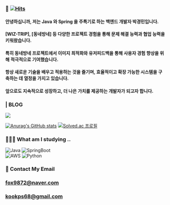 ### 👋  [![Hits](https://hits.seeyoufarm.com/api/count/incr/badge.svg?url=https%3A%2F%2Fgithub.com%2Fkyungmin1221&count_bg=%2379C83D&title_bg=%23555555&icon=&icon_color=%23E7E7E7&title=hits&edge_flat=false)](https://hits.seeyoufarm.com)
#### 안녕하십니까, 저는 Java 와 Spring 을 주특기로 하는 백엔드 개발자 박경민입니다.

#### [WIZ-TRIP], [동네방네] 등 다양한 프로젝트 경험을 통해 문제 해결 능력과 협업 능력을 키워왔습니다.

#### 특히 동네방네 프로젝트에서 이미지 최적화와 유저피드백을 통해 사용자 경험 향상을 위해 적극적으로 기여했습니다.

#### 항상 새로운 기술을 배우고 적용하는 것을 즐기며, 효율적이고 확장 가능한 시스템을 구축하는 데 열정을 가지고 있습니다.

#### 앞으로도 지속적으로 성장하고, 더 나은 가치를 제공하는 개발자가 되고자 합니다.


### | BLOG 
<a href="https://velog.io/@kyungmin" target="_blank"><img src="https://img.shields.io/badge/Velog-20C997?style=flat&logo=Velog&logoColor=white"/></a>



[![Anurag's GitHub stats](https://github-readme-stats.vercel.app/api?username=kyungmin1221)](https://github.com/kyungmin1221/github-readme-stats) [![Solved.ac
프로필](http://mazassumnida.wtf/api/v2/generate_badge?boj=kyungmin1221)](https://solved.ac/kyungmin1221)

### 🧑🏻‍💻 What am I studying ..

![Java](https://img.shields.io/badge/java-%23ED8B00.svg?style=for-the-badge&logo=openjdk&logoColor=white)
![SpringBoot](https://img.shields.io/badge/springboot-6DB33F?style=for-the-badge&logo=springboot&logoColor=white)   
![AWS](https://img.shields.io/badge/AWS-%23FF9900.svg?style=for-the-badge&logo=amazon-aws&logoColor=white)
![Python](https://img.shields.io/badge/python-3670A0?style=for-the-badge&logo=python&logoColor=ffdd54)



### 📩 Contact My Email
###  fox9872@naver.com
###  kookps68@gmail.com




